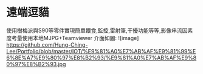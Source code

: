 # 遠端逗貓
使用樹梅派與S90等零件實現簡單餵食,監控,雷射筆,干擾功能等等,影像串流因素度考量使用本地MJPG+Teamviewer
介面如圖:
![image] https://github.com/Hung-Ching-Lee/Portfolio/blob/master/IOT/%E9%81%A0%E7%AB%AF%E9%81%99%E6%8E%A7%E9%80%97%E8%B2%93/%E9%81%A0%E7%AB%AF%E9%80%97%E8%B2%93.jpg

